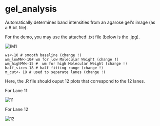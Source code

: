 # gel_analysis

Automatically determines band intensities from an agarose gel's image (as a 8 bit file).

For the demo, you may use the attached .txt file (below is the .jpg).

![IM1](https://user-images.githubusercontent.com/110093777/186207086-f66c5fc9-5ace-4b64-9f10-49bde83b6c26.jpg)

```
ws<-10 # smooth baseline (change !)
wm_lowMW<-10# wm for low Molecular Weight (change !)
wm_highMW<-15 #  wm for high Molecular Weight (change !)
half_size<-18 # half fitting range (change !)
m_cut<- 18 # used to separate lanes (change !)
```

Here, the .R file should ouput 12 plots that correspond to the 12 lanes. 

For Lane 11

![11](https://user-images.githubusercontent.com/110093777/186207733-f9c7a6d8-27a1-400c-8e92-7f8a993f8ea1.jpeg)

For Lane 12

![12](https://user-images.githubusercontent.com/110093777/186207760-c2aa2b5e-6f64-48c3-babc-9dd1f4f1ef48.jpeg)
